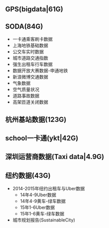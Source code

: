 ## GPS(bigdata|61G)

## SODA(84G)

* 一卡通乘客刷卡数据
* 上海地铁基础数据
* 公交车实时数据
* 城市道路交通指数
* 强生出租车行车数据
* 数据开放大赛数据-申通地铁
* 新浪微博交通数据
* 气象数据
* 空气质量状况
* 道路事故数据
* 高架匝道关闭数据

## 杭州基站数据(123G)

## school一卡通(ykt|42G)

## 深圳运营商数据(Taxi data|4.9G)

## 纽约数据(43G)

* 2014-2015年纽约出租车与Uber数据
  * 14年4-9Uber数据
  * 14年4-9黄车-绿车数据
  * 15年1-6Uber数据
  * 15年1-6黄车-绿车数据
* 城市规划报告(SustainableCity)
